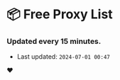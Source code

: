 # :package: Free Proxy List
### Updated every 15 minutes.

- Last updated: `2024-07-01 00:47`

:heart:

